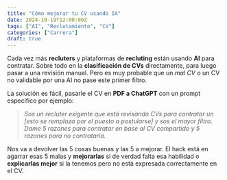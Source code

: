 ```yaml
---
title: "Cómo mejorar tu CV usando IA"
date: 2024-10-19T12:00:00Z
tags: ["AI", "Reclutamiento", "CV"]
categories: ["Carrera"]
draft: true
---
```


Cada vez más **recluters** y plataformas de **recluting** están usando **AI** para contratar. Sobre todo en la **clasificación de CVs** directamente, para luego pasar a una revisión manual. Pero es muy probable que un *mal CV* o un CV no validable por una AI no pase este primer filtro.

La solución es fácil, pasarle el CV en **PDF a ChatGPT** con un prompt específico por ejemplo:

> *Sos un recluter exigente que está revisando CVs para contratar un [esto se remplaza por el puesto a postularse] y sos el mayor filtro. Dame 5 razones para contratar en base al CV compartido y 5 razones para no contratarla.*

Nos va a devolver las 5 cosas buenas y las 5 a mejorar. El hack está en agarrar esas 5 malas y **mejorarlas** si de verdad falta esa habilidad o **explicarlas mejor** si la tenemos pero no está expresada correctamente en el CV.
